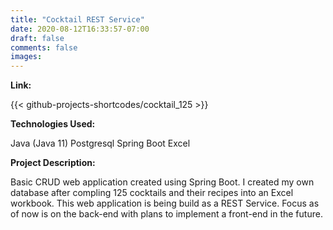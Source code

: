 ```yaml
---
title: "Cocktail REST Service"
date: 2020-08-12T16:33:57-07:00
draft: false
comments: false
images: 
---
```

**Link:**

{{< github-projects-shortcodes/cocktail_125 >}}

**Technologies Used:**

Java (Java 11)
Postgresql
Spring Boot
Excel

**Project Description:**

Basic CRUD web application created using Spring Boot. I created my own database after compling 125 cocktails and their recipes into an Excel workbook. This web application is being build as a REST Service. Focus as of now is on the back-end with plans to implement a front-end in the future.
